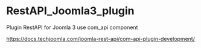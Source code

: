 # RestAPI_Joomla3_plugin
Plugin RestAPI for Joomla 3 use com_api component


https://docs.techjoomla.com/joomla-rest-api/com-api-plugin-development/
